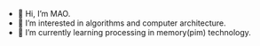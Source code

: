 - 👋 Hi, I’m MAO.
- 👀 I’m interested in algorithms and computer architecture.
- 🌱 I’m currently learning processing in memory(pim) technology.


<!---
senjougahara77/senjougahara77 is a ✨ special ✨ repository because its `README.md` (this file) appears on your GitHub profile.
You can click the Preview link to take a look at your changes.
--->
